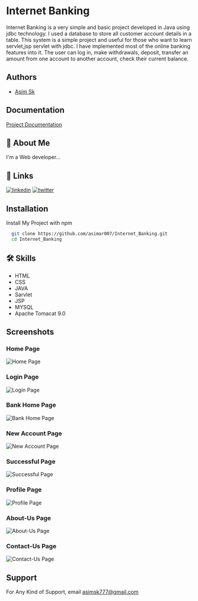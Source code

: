 
# Internet Banking

Internet Banking is a very simple and basic project developed in Java using jdbc technology. I used a database to store all customer account details in a table. This system is a simple project and useful for those who want to learn servlet,jsp servlet with jdbc. I have implemented most of the online banking features into it. The user can log in, make withdrawals, deposit, transfer an amount from one account to another account, check their current balance.



## Authors

- [Asim Sk](https://github.com/asimar007)


## Documentation

[Project Documentation](https://drive.google.com/file/d/1Y9cD1Qnv-LEnh_5BXoZ9Q2od-1MHExex/view?usp=sharing)


## 🚀 About Me
I'm a Web developer...


## 🔗 Links

[![linkedin](https://img.shields.io/badge/linkedin-0A66C2?style=for-the-badge&logo=linkedin&logoColor=white)](https://www.linkedin.com/in/asimar007/)
[![twitter](https://img.shields.io/badge/twitter-1DA1F2?style=for-the-badge&logo=twitter&logoColor=white)](https://twitter.com/asim_ar007)


## Installation

Install My Project with npm

```bash
  git clone https://github.com/asimar007/Internet_Banking.git
  cd Internet_Banking
```
    
## 🛠 Skills
- HTML
- CSS
- JAVA 
- Sarvlet
- JSP
- MYSQL
- Apache Tomacat 9.0


## Screenshots

### Home Page
![Home Page](https://github.com/asimar007/Internet_Banking/blob/main/Screenshot/1.jpg?raw=true)

### Login Page
![Login Page](https://github.com/asimar007/Internet_Banking/blob/main/Screenshot/2.jpg?raw=true)

### Bank Home Page
![Bank Home Page](https://github.com/asimar007/Internet_Banking/blob/main/Screenshot/3.jpg?raw=true)

### New Account Page
![New Account Page](https://github.com/asimar007/Internet_Banking/blob/main/Screenshot/4.jpg?raw=true)

### Successful Page
![Successful Page](https://github.com/asimar007/Internet_Banking/blob/main/Screenshot/5.jpg?raw=true)

### Profile Page
![Profile Page](https://github.com/asimar007/Internet_Banking/blob/main/Screenshot/6.jpg?raw=true)

### About-Us Page
![About-Us Page](https://github.com/asimar007/Internet_Banking/blob/main/Screenshot/7.jpg?raw=true)

### Contact-Us Page
![Contact-Us Page](https://github.com/asimar007/Internet_Banking/blob/main/Screenshot/8.jpg?raw=true)
## Support

For Any Kind of Support, email asimsk777@gmail.com

